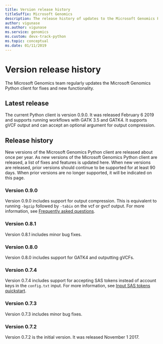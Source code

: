 ```yaml
---
title: Version release history
titleSuffix: Microsoft Genomics
description: The release history of updates to the Microsoft Genomics Python client for fixes and new functionality. 
author: vigunase
ms.author: vigunase
ms.service: genomics
ms.custom: devx-track-python
ms.topic: conceptual
ms.date: 01/11/2019
---
```


# Version release history
The Microsoft Genomics team regularly updates the Microsoft Genomics Python client for fixes and new functionality. 

## Latest release
The current Python client is version 0.9.0. It was released February 6 2019 and supports running workflows with GATK 3.5 and GATK4. It supports gVCF output and can accept an optional argument for output compression.


## Release history 
New versions of the Microsoft Genomics Python client are released about once per year. As new versions of the Microsoft Genomics Python client are released, a list of fixes and features is updated here. When new versions are released, prior versions should continue to be supported for at least 90 days. When prior versions are no longer supported, it will be indicated on this page. 

### Version 0.9.0
Version 0.9.0 includes support for output compression. This is equivalent to running `-bgzip` followed by `-tabix` on the vcf or gvcf output. For more information, see [Frequently asked questions](frequently-asked-questions-genomics.yml). 

### Version 0.8.1
Version 0.8.1 includes minor bug fixes.  

### Version 0.8.0
Version 0.8.0 includes support for GATK4 and outputting gVCFs.  

### Version 0.7.4
Version 0.7.4 includes support for accepting SAS tokens instead of account keys in the `config.txt` input. For more information, see [Input SAS tokens quickstart](quickstart-input-sas.md). 

### Version 0.7.3
Version 0.7.3 includes minor bug fixes.

### Version 0.7.2
Version 0.7.2 is the initial version. It was released November 1 2017.
